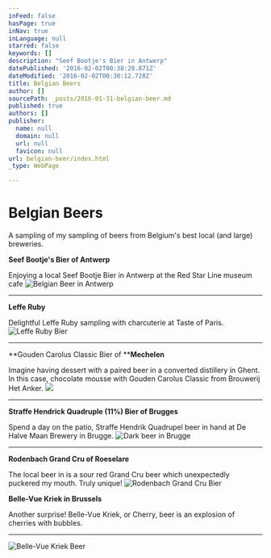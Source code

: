 ```yaml
---
inFeed: false
hasPage: true
inNav: true
inLanguage: null
starred: false
keywords: []
description: "Seef Bootje's Bier in Antwerp"
datePublished: '2016-02-02T00:38:20.871Z'
dateModified: '2016-02-02T00:38:12.728Z'
title: Belgian Beers
author: []
sourcePath: _posts/2016-01-31-belgian-beer.md
published: true
authors: []
publisher:
  name: null
  domain: null
  url: null
  favicon: null
url: belgian-beer/index.html
_type: WebPage

---
```

# Belgian Beers

A sampling of my sampling of beers from Belgium's best local (and large) breweries. 

**Seef Bootje's Bier of Antwerp**

Enjoying a local Seef Bootje Bier in Antwerp at the Red Star Line museum cafe
![Belgian Beer in Antwerp](https://s3-us-west-2.amazonaws.com/the-grid-img/p/3ea7bd587adf3aece1a20ad05d623590854b61b8.jpg)

****

**Leffe Ruby**

Delightful Leffe Ruby sampling with charcuterie at Taste of Paris.
![Leffe Ruby Bier](https://s3-us-west-2.amazonaws.com/the-grid-img/p/cf96440edd6ef2f72d8ddbfede65226997f6ca80.jpg)

****

**Gouden Carolus Classic Bier of ****Mechelen**

Imagine having dessert with a paired beer in a converted distillery in Ghent. In this case, chocolate mousse with Gouden Carolus Classic from Brouwerij Het Anker.
![](https://s3-us-west-2.amazonaws.com/the-grid-img/p/07f30e56c43adee1592a5841b38a4fda74e4edde.jpg)

****

**Straffe Hendrick Quadruple (11%) Bier of Brugges**

Spend a day on the patio, Straffe Hendrik Quadrupel beer in hand at De Halve Maan Brewery in Brugge.
![Dark beer in Brugge](https://s3-us-west-2.amazonaws.com/the-grid-img/p/bfe5f260841582c7db4c79d0c1f3ee597b0fa2f8.jpg)

****

**Rodenbach Grand Cru of Roeselare**

The local beer in is a sour red Grand Cru beer which unexpectedly puckered my mouth. Truly unique!
![Rodenbach Grand Cru Bier](https://s3-us-west-2.amazonaws.com/the-grid-img/p/4f01228cf07d27fdcdbdcc9d0d27853f2e0ca39b.jpg)

**Belle-Vue Kriek in Brussels**

Another surprise! Belle-Vue Kriek, or Cherry, beer is an explosion of cherries with bubbles. 

****
![Belle-Vue Kriek Beer](https://s3-us-west-2.amazonaws.com/the-grid-img/p/04059c491eb71ca3c07a3790dde80fc19a9e854f.jpg)